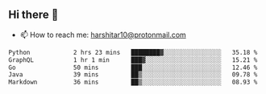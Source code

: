 ## Hi there 👋
- 📫 How to reach me: harshitar10@protonmail.com  
<!--START_SECTION:waka-->

```txt
Python            2 hrs 23 mins   ████████▓░░░░░░░░░░░░░░░░   35.18 %
GraphQL           1 hr 1 min      ███▓░░░░░░░░░░░░░░░░░░░░░   15.21 %
Go                50 mins         ███░░░░░░░░░░░░░░░░░░░░░░   12.46 %
Java              39 mins         ██▒░░░░░░░░░░░░░░░░░░░░░░   09.78 %
Markdown          36 mins         ██▒░░░░░░░░░░░░░░░░░░░░░░   08.93 %
```

<!--END_SECTION:waka-->

<!--
**hharshitarora/hharshitarora** is a ✨ _special_ ✨ repository because its `README.md` (this file) appears on your GitHub profile.

Here are some ideas to get you started:

- 🔭 I’m currently working on ...
- 🌱 I’m currently learning ...
- 👯 I’m looking to collaborate on ...
- 🤔 I’m looking for help with ...
- 💬 Ask me about ...
- 📫 How to reach me: ...
- 😄 Pronouns: ...
- ⚡ Fun fact: ...
-->

